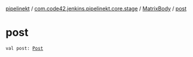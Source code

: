 [pipelinekt](../../index.md) / [com.code42.jenkins.pipelinekt.core.stage](../index.md) / [MatrixBody](index.md) / [post](./post.md)

# post

`val post: `[`Post`](../../com.code42.jenkins.pipelinekt.core/-post/index.md)